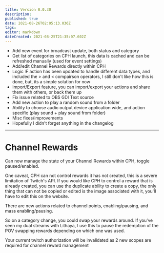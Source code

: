 ```yaml
---
title: Version 0.0.30
description:
published: true
date: 2021-08-26T02:05:13.036Z
tags:
editor: markdown
dateCreated: 2021-08-25T21:35:07.602Z
---
```


* Add new event for broadcast update, both status and category
* Get list of categories on CPH launch, this data is cached and can be refreshed manually (used for event settings)
* Add/edit Channel Rewards directly within CPH
* Logic IF action has been updated to handle different data types, and included the > and < compairson operators, I still don't like how this is done, but, its a simple solution for now
* Import/Export feature, you can import/export your actions and share them with others, or back them up
* Fix issue related to OBS GDI Text source
* Add new action to play a random sound from a folder
* Ability to choose audio output device application wide, and action specific (play sound + play sound from folder)
* Misc fixes/improvements
* Hopefully I didn't forget anything in the changelog
***
# Channel Rewards
Can now manage the state of your Channel Rewards within CPH, toggle paused/enabled.

One caveat, CPH can not control rewards it has not created, this is a severe limitation of Twitch's API.  If you would like CPH to control a reward that is already created, you can use the duplicate ability to create a copy, the only thing that can not be copied or edited is the image associated with it, you'll have to edit this on the website.

There are new actions related to channel points, enabling/pausing, and mass enabling/pausing.

So on a category change, you could swap your rewards around.  If you've seen my dual streams with Lithaya, I use this to pause the redemption of the POV swapping rewards depending on which one was used.

Your current twitch authorization will be invalidated as 2 new scopes are required for channel reward management